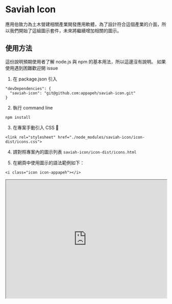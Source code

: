 # Saviah Icon

應用伯致力為土木營建相關產業開發應用軟體，為了設計符合這個產業的介面，所以我們開始了這組圖示套件，未來將繼續增加相關的圖示。

## 使用方法

這份說明預期使用者了解 node.js 與 npm 的基本用法，所以這邊沒有說明。
如果使用遇到困難歡迎開 issue

1. 在 package.json 引入

```
"devDependencies": {
  "saviah-icon": "git@github.com:appapeh/saviah-icon.git"
}
```

2. 執行 command line

```
npm install
```

3. 在專案手動引入 CSS 🙈

```
<link rel="stylesheet" href="./node_modules/saviah-icon/icon-dist/icons.css">
```

4. 請對照專案內的圖示列表 `saviah-icon/icon-dist/icons.html`

5. 在網頁中使用圖示的語法範例如下：

```
<i class="icon icon-appapeh"></i>
```

 <iframe src="https://appapeh.github.io/saviah-icon/icon-dist/icons.html" title="Saviah Icons" width="100%" height="370px"></iframe> 

